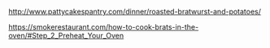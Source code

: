 <a href="http://www.pattycakespantry.com/dinner/roasted-bratwurst-and-potatoes/">http://www.pattycakespantry.com/dinner/roasted-bratwurst-and-potatoes/</a>

<a href="https://smokerestaurant.com/how-to-cook-brats-in-the-oven/#Step_2_Preheat_Your_Oven">https://smokerestaurant.com/how-to-cook-brats-in-the-oven/#Step_2_Preheat_Your_Oven</a>
